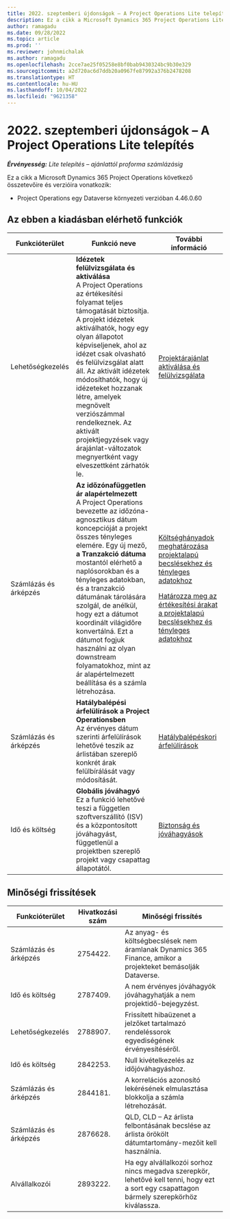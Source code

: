 ```yaml
---
title: 2022. szeptemberi újdonságok – A Project Operations Lite telepítés
description: Ez a cikk a Microsoft Dynamics 365 Project Operations Lite központi telepítésének 2022. szeptemberi kiadásában elérhető minőségi frissítésekről nyújt tájékoztatást.
author: ramagadu
ms.date: 09/28/2022
ms.topic: article
ms.prod: ''
ms.reviewer: johnmichalak
ms.author: ramagadu
ms.openlocfilehash: 2cce7ae25f05258e8bf0bab9430324bc9b30e329
ms.sourcegitcommit: a2d720ac6d7ddb20a0967fe87992a376b2478208
ms.translationtype: HT
ms.contentlocale: hu-HU
ms.lasthandoff: 10/04/2022
ms.locfileid: "9621358"
---
```

# <a name="whats-new-september-2022---project-operations-lite-deployment"></a>2022. szeptemberi újdonságok – A Project Operations Lite telepítés

_**Érvényesség:** Lite telepítés – ajánlattól proforma számlázásig_

Ez a cikk a Microsoft Dynamics 365 Project Operations következő összetevőire és verzióira vonatkozik:

- Project Operations egy Dataverse környezeti verzióban 4.46.0.60

## <a name="features-included-in-this-release"></a>Az ebben a kiadásban elérhető funkciók

| Funkcióterület | Funkció neve | További információ |
| --- | --- | --- |
| Lehetőségkezelés | **Idézetek felülvizsgálata és aktiválása**<br>A Project Operations az értékesítési folyamat teljes támogatását biztosítja. A projekt idézetek aktiválhatók, hogy egy olyan állapotot képviseljenek, ahol az idézet csak olvasható és felülvizsgálat alatt áll. Az aktivált idézetek módosíthatók, hogy új idézeteket hozzanak létre, amelyek megnövelt verziószámmal rendelkeznek. Az aktivált projektjegyzések vagy árajánlat-változatok megnyertként vagy elveszettként zárhatók le. | [Projektárajánlat aktiválása és felülvizsgálata](/dynamics365/project-operations/sales/activation-and-revision) |
| Számlázás és árképzés | **Az időzónafüggetlen ár alapértelmezett**<br>A Project Operations bevezette az időzóna-agnosztikus dátum koncepcióját a projekt összes tényleges elemére. Egy új mező, **a Tranzakció dátuma** mostantól elérhető a naplósorokban és a tényleges adatokban, és a tranzakció dátumának tárolására szolgál, de anélkül, hogy ezt a dátumot koordinált világidőre konvertálná. Ezt a dátumot fogjuk használni az olyan downstream folyamatokhoz, mint az ár alapértelmezett beállítása és a számla létrehozása. | <p>[Költséghányadok meghatározása projektalapú becslésekhez és tényleges adatokhoz](/dynamics365/project-operations/pro/pricing-costing/cost-price-resolution-sales)</p><p>[Határozza meg az értékesítési árakat a projektalapú becslésekhez és tényleges adatokhoz](/dynamics365/project-operations/pro/pricing-costing/sales-price-resolution-sales)</p> |
| Számlázás és árképzés | **Hatálybalépési árfelülírások a Project Operationsben**<br>Az érvényes dátum szerinti árfelülírások lehetővé teszik az árlistában szereplő konkrét árak felülbírálását vagy módosítását. | [Hatálybalépéskori árfelülírások](/dynamics365/project-operations/pricing-costing/dateffective_price_overrides) |
| Idő és költség | **Globális jóváhagyó**<br>Ez a funkció lehetővé teszi a független szoftverszállító (ISV) és a központosított jóváhagyást, függetlenül a projektben szereplő projekt vagy csapattag állapotától. | [Biztonság és jóváhagyások](/dynamics365/project-operations/approvals/approvals-security) |

## <a name="quality-updates"></a>Minőségi frissítések

| Funkcióterület | Hivatkozási szám | Minőségi frissítés |
| --- | --- | --- |
| Számlázás és árképzés | 2754422. | Az anyag- és költségbecslések nem áramlanak Dynamics 365 Finance, amikor a projekteket bemásolják Dataverse. |
| Idő és költség | 2787409. | A nem érvényes jóváhagyók jóváhagyhatják a nem projektidő-bejegyzést. |
| Lehetőségkezelés | 2788907. | Frissített hibaüzenet a jelzőket tartalmazó rendeléssorok egyediségének érvényesítéséről. |
| Idő és költség | 2842253. | Null kivételkezelés az időjóváhagyáshoz. |
| Számlázás és árképzés | 2844181. | A korrelációs azonosító lekérésének elmulasztása blokkolja a számla létrehozását. |
| Számlázás és árképzés | 2876628. | QLD, CLD – Az árlista felbontásának becslése az árlista örökölt dátumtartomány-mezőit kell használnia. |
| Alvállalkozói | 2893222. | Ha egy alvállalkozói sorhoz nincs megadva szerepkör, lehetővé kell tenni, hogy ezt a sort egy csapattagon bármely szerepkörhöz kiválassza. |
